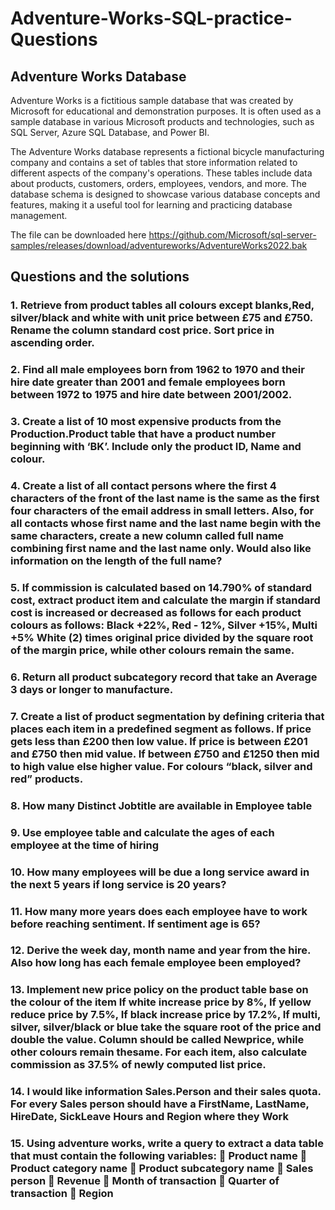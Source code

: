 # Adventure-Works-SQL-practice-Questions
## Adventure Works Database
Adventure Works is a fictitious sample database that was created by Microsoft for educational and demonstration purposes. It is often used as a sample database in various Microsoft products and technologies, such as SQL Server, Azure SQL Database, and Power BI.

The Adventure Works database represents a fictional bicycle manufacturing company and contains a set of tables that store information related to different aspects of the company's operations. These tables include data about products, customers, orders, employees, vendors, and more. The database schema is designed to showcase various database concepts and features, making it a useful tool for learning and practicing database management.

The file can be downloaded here https://github.com/Microsoft/sql-server-samples/releases/download/adventureworks/AdventureWorks2022.bak

## Questions and the solutions
### 1. Retrieve from product tables all colours except blanks,Red, silver/black and white with unit price between £75 and £750. Rename the column standard cost price. Sort price in ascending order.
### 2. Find all male employees born from 1962 to 1970 and their hire date greater than 2001 and female employees born between 1972 to 1975 and hire date between 2001/2002.
### 3. Create a list of 10 most expensive products from the Production.Product table that have a product number beginning with ‘BK’. Include only the product ID, Name and colour.
### 4. Create a list of all contact persons where the first 4 characters of the front of the last name is the same as the first four characters of the email address in small letters. Also, for all contacts whose first name and the last name begin with the same characters, create a new column called full name combining first name and the last name only. Would also like information on the length of the full name?
### 5. If commission is calculated based on 14.790% of standard cost, extract product item and calculate the margin if standard cost is increased or decreased as follows for each product colours as follows: Black +22%, Red - 12%, Silver +15%, Multi +5% White (2) times original price divided by the square root of the margin price, while other colours remain the same.
### 6. Return all product subcategory record that take an Average 3 days or longer to manufacture.
### 7. Create a list of product segmentation by defining criteria that places each item in a predefined segment as follows. If price gets less than £200 then low value. If price is between £201 and £750 then mid value. If between £750 and £1250 then mid to high value else higher value. For colours “black, silver and red” products.
### 8. How many Distinct Jobtitle are available in Employee table
### 9. Use employee table and calculate the ages of each employee at the time of hiring
### 10. How many employees will be due a long service award in the next 5 years if long service is 20 years?
### 11. How many more years does each employee have to work before reaching sentiment. If sentiment age is 65? 
### 12. Derive the week day, month name and year from the hire. Also how long has each female employee been employed?
### 13. Implement new price policy on the product table base on the colour of the item If white increase price by 8%, If yellow reduce price by 7.5%, If black increase price by 17.2%, If multi, silver, silver/black or blue take the square root of the price and double the value. Column should be called Newprice, while other colours remain thesame. For each item, also calculate commission as 37.5% of newly computed list price.
### 14. I would like information Sales.Person and their sales quota. For every Sales person should have a FirstName, LastName, HireDate, SickLeave Hours and Region where they Work
### 15. Using adventure works, write a query to extract a data table that must contain the following variables:  Product name  Product category name  Product subcategory name  Sales person  Revenue  Month of transaction  Quarter of transaction  Region
